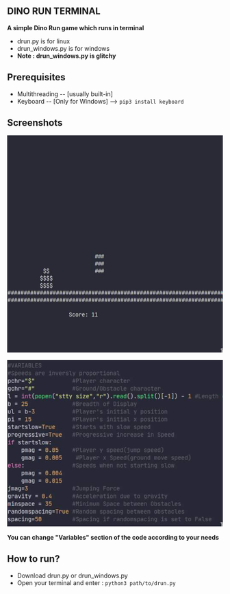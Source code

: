 ## DINO RUN TERMINAL
**A simple Dino Run game which runs in terminal**
- drun.py is for linux
- drun_windows.py is for windows
- **Note : drun_windows.py is glitchy**
## Prerequisites
- Multithreading -- [usually built-in]
- Keyboard -- [Only for Windows]  --> ```pip3 install keyboard```
## Screenshots
![](https://raw.githubusercontent.com/SENS-34/dino-run-terminal/main/drun1.jpg)

![](https://raw.githubusercontent.com/SENS-34/dino-run-terminal/main/drun2.jpg)
 
 **You can change "Variables" section of the code according to your needs**
## How to run?
- Download drun.py or drun_windows.py
- Open your terminal and enter : ```python3 path/to/drun.py```
